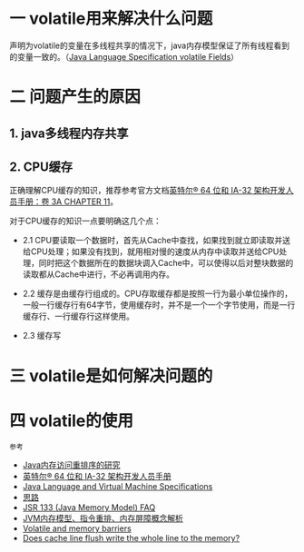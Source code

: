 # 一 volatile用来解决什么问题

声明为volatile的变量在多线程共享的情况下，java内存模型保证了所有线程看到的变量一致的。（[Java Language Specification volatile Fields](https://docs.oracle.com/javase/specs/jls/se8/html/jls-8.html#jls-8.3.1.4)）

# 二 问题产生的原因

## 1. java多线程内存共享

## 2. CPU缓存

正确理解CPU缓存的知识，推荐参考官方文档[英特尔® 64 位和 IA-32 架构开发人员手册：卷 3A CHAPTER 11](http://www.intel.cn/content/www/cn/zh/architecture-and-technology/64-ia-32-architectures-software-developer-vol-3a-part-1-manual.html?wapkw=ia-32+%E6%9E%B6%E6%9E%84%E5%BC%80%E5%8F%91%E4%BA%BA%E5%91%98%E6%89%8B%E5%86%8C)。

对于CPU缓存的知识一点要明确这几个点：

* 2.1 CPU要读取一个数据时，首先从Cache中查找，如果找到就立即读取并送给CPU处理；如果没有找到，就用相对慢的速度从内存中读取并送给CPU处理，同时把这个数据所在的数据块调入Cache中，可以使得以后对整块数据的读取都从Cache中进行，不必再调用内存。

* 2.2 缓存是由缓存行组成的。CPU存取缓存都是按照一行为最小单位操作的，一般一行缓存行有64字节，使用缓存时，并不是一个一个字节使用，而是一行缓存行、一行缓存行这样使用。

* 2.3 缓存写

# 三 volatile是如何解决问题的

# 四 volatile的使用



`参考`
* [Java内存访问重排序的研究](https://tech.meituan.com/java-memory-reordering.html)
* [英特尔® 64 位和 IA-32 架构开发人员手册](http://www.intel.cn/content/www/cn/zh/search.html?toplevelcategory=none&query=%20IA-32%20%E6%9E%B6%E6%9E%84%E5%BC%80%E5%8F%91%E4%BA%BA%E5%91%98%E6%89%8B%E5%86%8C&keyword=%20IA-32%20%E6%9E%B6%E6%9E%84%E5%BC%80%E5%8F%91%E4%BA%BA%E5%91%98%E6%89%8B%E5%86%8C&:cq_csrf_token=undefined)
* [Java Language and Virtual Machine Specifications](https://docs.oracle.com/javase/specs/)
* [思路](https://m.baidu.com/from=1012852y/bd_page_type=1/ssid=0/uid=0/pu=usm%401%2Csz%40224_220%2Cta%40iphone___3_537/baiduid=4C4249DFF62D0E2CB400D6692713C2C0/w=0_10_/t=iphone/l=3/tc?ref=www_iphone&lid=14513022425855152384&order=1&fm=alop&tj=www_normal_1_0_10_title&vit=osres&m=8&srd=1&cltj=cloud_title&asres=1&nt=wnor&title=%E6%B7%B1%E5%85%A5%E7%90%86%E8%A7%A3volatile-%E4%BC%98%E9%9B%85de%E6%96%87-%E5%8D%9A%E5%AE%A2%E5%9B%AD&dict=30&w_qd=IlPT2AEptyoA_yijI5ugDyo9ucNVeJIp-jO&sec=22593&di=3846f6fd16cb6a81&bdenc=1&nsrc=IlPT2AEptyoA_yixCFOxXnANedT62v3IEQGG_ytK1DK6mlrte4viZQRAXj05R8qMXlvzsyPQpt5Ywk_h_GMj8hl0wvQkfjS&clk_info=%7B%22srcid%22%3A%221599%22%2C%22tplname%22%3A%22www_normal%22%2C%22t%22%3A1500457324558%2C%22xpath%22%3A%22div-a-h3%22%7D&sfOpen=1)
* [JSR 133 (Java Memory Model) FAQ](http://www.cs.umd.edu/~pugh/java/memoryModel/jsr-133-faq.html#volatile)
* [JVM内存模型、指令重排、内存屏障概念解析](http://www.cnblogs.com/chenyangyao/p/5269622.html)
* [Volatile and memory barriers](http://jpbempel.blogspot.co.uk/2013/05/volatile-and-memory-barriers.html)
* [Does cache line flush write the whole line to the memory?](https://stackoverflow.com/questions/18001954/does-cache-line-flush-write-the-whole-line-to-the-memory)